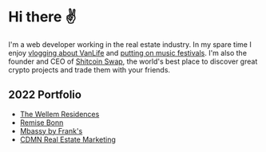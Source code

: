 # Hi there ✌️

I'm a web developer working in the real estate industry. In my spare time I enjoy [vlogging about VanLife](https://youtube.com/@stefanbuhrmester) and [putting on music festivals](https://twitch.tv/opendjbooth). I'm also the founder and CEO of [Shitcoin Swap](https://www.shitcoinswap.com), the world's best place to discover great crypto projects and trade them with your friends.

## 2022 Portfolio

- [The Wellem Residences](https://www.thewellemresidences.com)
- [Remise Bonn](https://www.remise-bonn.de)
- [Mbassy by Frank's](https://www.mbassybyfranks.com)
- [CDMN Real Estate Marketing](https://cdmn.netlify.app)
